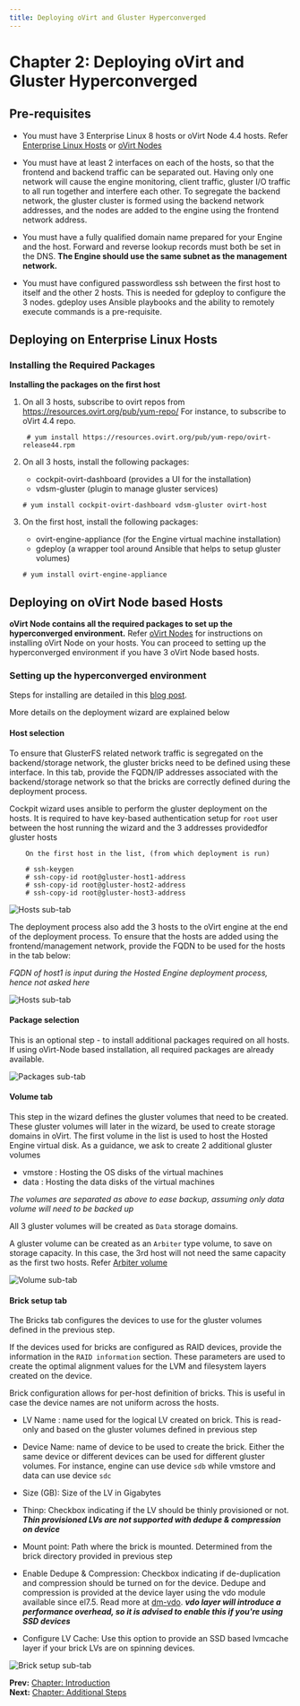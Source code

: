 ```yaml
---
title: Deploying oVirt and Gluster Hyperconverged
---
```


# Chapter 2: Deploying oVirt and Gluster Hyperconverged

## Pre-requisites

* You must have 3 Enterprise Linux 8 hosts or oVirt Node 4.4 hosts. Refer [Enterprise Linux Hosts](/documentation/installing_ovirt_as_a_self-hosted_engine_using_the_cockpit_web_interface/#Red_Hat_Enterprise_Linux_hosts_SHE_cockpit_deploy) or [oVirt Nodes](/documentation/installing_ovirt_as_a_self-hosted_engine_using_the_cockpit_web_interface/#Red_Hat_Virtualization_Hosts_SHE_cockpit_deploy)

* You must have at least 2 interfaces on each of the hosts, so that the frontend and backend traffic can be separated out. Having only one network will cause the engine monitoring, client traffic, gluster I/O traffic to all run together and interfere each other. To segregate the backend network, the gluster cluster is formed using the backend network addresses, and the nodes are added to the engine using the frontend network address.

* You must have a fully qualified domain name prepared for your Engine and the host. Forward and reverse lookup records must both be set in the DNS. **The Engine should use the same subnet as the management network.**

* You must have configured passwordless ssh between the first host to itself and the other 2 hosts. This is needed for gdeploy to configure the 3 nodes. gdeploy uses Ansible playbooks and the ability to remotely execute commands is a pre-requisite.

## Deploying on Enterprise Linux Hosts

### Installing the Required Packages

**Installing the packages on the first host**

1. On all 3 hosts, subscribe to ovirt repos from https://resources.ovirt.org/pub/yum-repo/
   For instance, to subscribe to oVirt 4.4 repo.

        # yum install https://resources.ovirt.org/pub/yum-repo/ovirt-release44.rpm

2. On all 3 hosts, install the following packages:
      - cockpit-ovirt-dashboard (provides a UI for the installation)
      - vdsm-gluster (plugin to manage gluster services)

       # yum install cockpit-ovirt-dashboard vdsm-gluster ovirt-host

3. On the first host, install the following packages:
      - ovirt-engine-appliance (for the Engine virtual machine installation)
      - gdeploy (a wrapper tool around Ansible that helps to setup gluster volumes)

       # yum install ovirt-engine-appliance



## Deploying on oVirt Node based Hosts

**oVirt Node contains all the required packages to set up the hyperconverged environment.**
Refer [oVirt Nodes](/documentation/installing_ovirt_as_a_self-hosted_engine_using_the_cockpit_web_interface/#Red_Hat_Virtualization_Hosts_SHE_cockpit_deploy) for instructions on installing oVirt Node on your hosts. You can proceed to setting up the hyperconverged environment if you have 3 oVirt Node based hosts.

### Setting up the hyperconverged environment

Steps for installing are detailed in this [blog post](/blog/2018/02/up-and-running-with-ovirt-4-2-and-gluster-storage/).

More details on the deployment wizard are explained below

#### Host selection

To ensure that GlusterFS related network traffic is segregated on the backend/storage network, the gluster bricks need to be defined using these interface. In this tab, provide the FQDN/IP addresses associated with the backend/storage network so that the bricks are correctly defined during the deployment process.

Cockpit wizard uses ansible to perform the gluster deployment on the hosts. It is required to have key-based authentication setup for `root` user between the host running the wizard and the 3 addresses providedfor gluster hosts

        On the first host in the list, (from which deployment is run)

        # ssh-keygen
        # ssh-copy-id root@gluster-host1-address
        # ssh-copy-id root@gluster-host2-address
        # ssh-copy-id root@gluster-host3-address

![Hosts sub-tab](/images/gluster-hyperconverged/3-Hosts.png)

The deployment process also add the 3 hosts to the oVirt engine at the end of the deployment process. To ensure that the hosts are added using the frontend/management network, provide the FQDN to be used for the hosts in the tab below: 

*FQDN of host1 is input during the Hosted Engine deployment process, hence not asked here*


![Hosts sub-tab](/images/gluster-hyperconverged/4-FQDN.png)


#### Package selection

This is an optional step - to install additional packages required on all hosts. If using oVirt-Node based installation, all required packages are already available.

![Packages sub-tab](/images/gluster-hyperconverged/5-Packages.png)
#### Volume tab

This step in the wizard defines the gluster volumes that need to be created. These gluster volumes will later in the wizard, be used to create storage domains in oVirt.
The first volume in the list is used to host the Hosted Engine virtual disk.
As a guidance, we ask to create 2 additional gluster volumes 
- vmstore : Hosting the OS disks of the virtual machines
- data : Hosting the data disks of the virtual machines

*The volumes are separated as above to ease backup, assuming only data volume will need to be backed up*

All 3 gluster volumes will be created as `Data` storage domains.

A gluster volume can be created as an `Arbiter` type volume, to save on storage capacity. In this case, the 3rd host will not need the same capacity as the first two hosts. Refer [Arbiter volume](https://docs.gluster.org/en/v3/Administrator%20Guide/arbiter-volumes-and-quorum/)

![Volume sub-tab](/images/gluster-hyperconverged/6-Volumes.png)
#### Brick setup tab

The Bricks tab configures the devices to use for the gluster volumes defined in the previous step.

If the devices used for bricks are configured as RAID devices, provide the information in the `RAID information` section. These parameters are used to create the optimal alignment values for the LVM and filesystem layers created on the device.

Brick configuration allows for per-host definition of bricks. This is useful in case the device names are not uniform across the hosts.

- LV Name : name used for the logical LV created on brick. This is read-only and based on the gluster volumes defined in previous step
- Device Name: name of device to be used to create the brick. Either the same device or different devices can be used for different gluster volumes. For instance, engine can use device `sdb` while vmstore and data can use device `sdc`
- Size (GB): Size of the LV in Gigabytes
- Thinp: Checkbox indicating if the LV should be thinly provisioned or not. ***Thin provisioned LVs are not supported with dedupe & compression on device***
- Mount point: Path where the brick is mounted. Determined from the brick directory provided in previous step
- Enable Dedupe & Compression: Checkbox indicating if de-duplication and compression should be turned on for the device. Dedupe and compression is provided at the device layer using the vdo module available since el7.5. Read more at [dm-vdo](https://github.com/dm-vdo/kvdo). ***vdo layer will introduce a performance overhead, so it is advised to enable this if you're using SSD devices***

- Configure LV Cache: Use this option to provide an SSD based lvmcache layer if your brick LVs are on spinning devices.

![Brick setup sub-tab](/images/gluster-hyperconverged/7-Bricks.png)

**Prev:** [Chapter: Introduction](../chap-Introduction) <br>
**Next:** [Chapter: Additional Steps](../chap-Additional_Steps)


